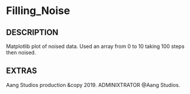 # Filling_Noise

DESCRIPTION
----------------------------------
Matplotlib plot of noised data. Used an array from 0 to 10 taking
100 steps then noised.

EXTRAS
----------------------


Aang Studios production &copy 2019. 
ADMINIXTRATOR @Aang Studios.
